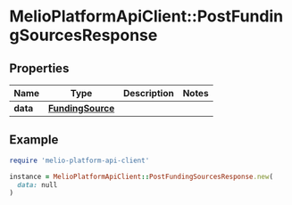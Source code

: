 # MelioPlatformApiClient::PostFundingSourcesResponse

## Properties

| Name | Type | Description | Notes |
| ---- | ---- | ----------- | ----- |
| **data** | [**FundingSource**](FundingSource.md) |  |  |

## Example

```ruby
require 'melio-platform-api-client'

instance = MelioPlatformApiClient::PostFundingSourcesResponse.new(
  data: null
)
```

